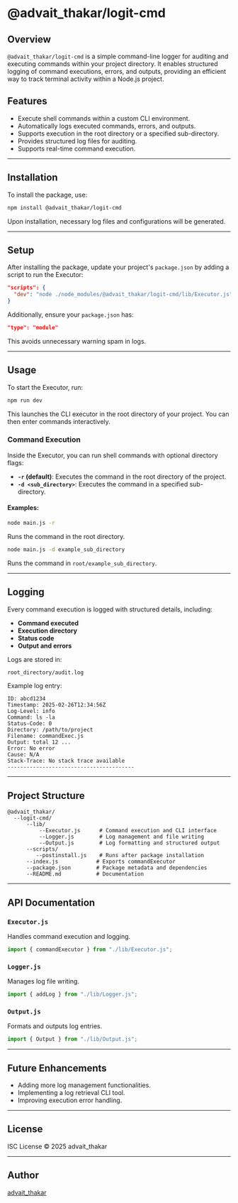 # @advait_thakar/logit-cmd

## Overview
`@advait_thakar/logit-cmd` is a simple command-line logger for auditing and executing commands within your project directory. It enables structured logging of command executions, errors, and outputs, providing an efficient way to track terminal activity within a Node.js project.

## Features
- Execute shell commands within a custom CLI environment.
- Automatically logs executed commands, errors, and outputs.
- Supports execution in the root directory or a specified sub-directory.
- Provides structured log files for auditing.
- Supports real-time command execution.

---

## Installation
To install the package, use:
```sh
npm install @advait_thakar/logit-cmd
```
Upon installation, necessary log files and configurations will be generated.

---

## Setup
After installing the package, update your project's `package.json` by adding a script to run the Executor:

```json
"scripts": {
  "dev": "node ./node_modules/@advait_thakar/logit-cmd/lib/Executor.js"
}
```

Additionally, ensure your `package.json` has:
```json
"type": "module"
```
This avoids unnecessary warning spam in logs.

---

## Usage
To start the Executor, run:
```sh
npm run dev
```
This launches the CLI executor in the root directory of your project. You can then enter commands interactively.

### Command Execution
Inside the Executor, you can run shell commands with optional directory flags:
- **`-r` (default)**: Executes the command in the root directory of the project.
- **`-d <sub_directory>`**: Executes the command in a specified sub-directory.

#### Examples:
```sh
node main.js -r
```
Runs the command in the root directory.

```sh
node main.js -d example_sub_directory
```
Runs the command in `root/example_sub_directory`.

---

## Logging
Every command execution is logged with structured details, including:
- **Command executed**
- **Execution directory**
- **Status code**
- **Output and errors**

Logs are stored in:
```sh
root_directory/audit.log
```

Example log entry:
```
ID: abcd1234
Timestamp: 2025-02-26T12:34:56Z
Log-Level: info
Command: ls -la
Status-Code: 0
Directory: /path/to/project
Filename: commandExec.js
Output: total 12 ...
Error: No error
Cause: N/A
Stack-Trace: No stack trace available
----------------------------------------
```

---

## Project Structure
```
@advait_thakar/
  --logit-cmd/
      --lib/
          --Executor.js      # Command execution and CLI interface
          --Logger.js        # Log management and file writing
          --Output.js        # Log formatting and structured output
      --scripts/
         --postinstall.js    # Runs after package installation
      --index.js            # Exports commandExecutor
      --package.json        # Package metadata and dependencies
      --README.md           # Documentation
```

---

## API Documentation
### `Executor.js`
Handles command execution and logging.
```js
import { commandExecutor } from "./lib/Executor.js";
```

### `Logger.js`
Manages log file writing.
```js
import { addLog } from "./lib/Logger.js";
```

### `Output.js`
Formats and outputs log entries.
```js
import { Output } from "./lib/Output.js";
```

---

## Future Enhancements
- Adding more log management functionalities.
- Implementing a log retrieval CLI tool.
- Improving execution error handling.

---

## License
ISC License © 2025 advait_thakar

---

## Author
[advait_thakar](https://github.com/advait_thakar)

